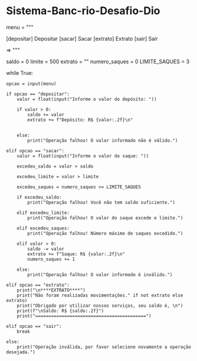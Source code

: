 # Sistema-Banc-rio-Desafio-Dio
menu = """

[depositar] Depositar
[sacar] Sacar
[extrato] Extrato
[sair] Sair

=> """

saldo = 0
limite = 500
extrato = ""
numero_saques = 0
LIMITE_SAQUES = 3

while True:

    opcao = input(menu)

    if opcao == "depositar":
        valor = float(input("Informe o valor do depósito: "))

        if valor > 0:
            saldo += valor
            extrato += f"Depósito: R$ {valor:.2f}\n"
 
 
        else:
            print("Operação falhou! O valor informado não é válido.")

    elif opcao == "sacar":
        valor = float(input("Informe o valor do saque: "))
        
        excedeu_saldo = valor > saldo

        excedeu_limite = valor > limite

        excedeu_saques = numero_saques >= LIMITE_SAQUES

        if excedeu_saldo:
            print("Operação falhou! Você não tem saldo suficiente.")

        elif excedeu_limite:
            print("Operação falhou! O valor do saque excede o limite.")

        elif excedeu_saques:
            print("Operação falhou! Número máximo de saques excedido.")

        elif valor > 0:
            saldo -= valor
            extrato += f"Saque: R$ {valor:.2f}\n"
            numero_saques += 1

        else:
            print("Operação falhou! O valor informado é inválido.")

    elif opcao == "extrato":
        print("\n****EXTRATO****")
        print("Não foram realizadas movimentações." if not extrato else extrato)
        print("Obrigado por utilizar nossos serviços, seu saldo é, \n")    
        print(f"\nSaldo: R$ {saldo:.2f}")
        print("==========================================")

    elif opcao == "sair":
        break

    else:
        print("Operação inválida, por favor selecione novamente a operação desejada.")

